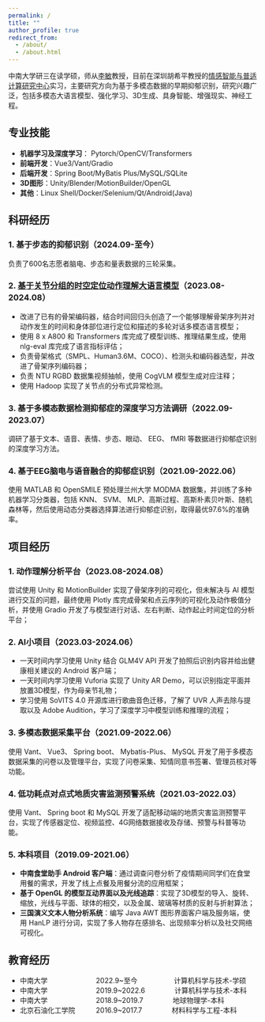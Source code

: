 ```yaml
---
permalink: /
title: ""
author_profile: true
redirect_from: 
  - /about/
  - /about.html
---
```


中南大学研三在读学硕，师从[李敏](http://bioinformatics.csu.edu.cn/limin/)教授，目前在深圳胡希平教授的[情感智能与普适计算研究中心](https://ai.smbu.edu.cn/yjzz/qgznypsjsyjzx/zxjj.htm)实习，主要研究方向为基于多模态数据的早期抑郁识别，研究兴趣广泛，包括多模态大语言模型、强化学习、3D生成、具身智能、增强现实、神经工程。

## 专业技能

* **机器学习及深度学习**： Pytorch/OpenCV/Transformers
* **前端开发**：Vue3/Vant/Gradio
* **后端开发**：Spring Boot/MyBatis Plus/MySQL/SQLite
* **3D图形**：Unity/Blender/MotionBuilder/OpenGL
* **其他**：Linux Shell/Docker/Selenium/Qt/Android(Java)

## 科研经历

### 1. 基于步态的抑郁识别（2024.09-至今）
 负责了600名志愿者脑电、步态和量表数据的三轮采集。

### 2. [基于关节分组的时空定位动作理解大语言模型](https://arxiv.org/abs/2410.11404)（2023.08-2024.08）
* 改进了已有的骨架编码器，结合时间回归头创造了一个能够理解骨架序列并对动作发生的时间和身体部位进行定位和描述的多轮对话多模态语言模型；
* 使用 8 x A800 和 Transformers 库完成了模型训练、推理结果生成，使用 nlg-eval 库完成了语言指标评估；
* 负责骨架格式（SMPL、Human3.6M、COCO）、检测头和编码器选型，并改进了骨架序列编码器；
* 负责 NTU RGBD 数据集视频抽帧，使用 CogVLM 模型生成对应注释；
* 使用 Hadoop 实现了关节点的分布式异常检测。


### 3. 基于多模态数据检测抑郁症的深度学习方法调研（2022.09-2023.07）
 调研了基于文本、语音、表情、步态、眼动、 EEG、 fMRI 等数据进行抑郁症识别的深度学习方法。

### 4. 基于EEG脑电与语音融合的抑郁症识别（2021.09-2022.06）
 使用 MATLAB 和 OpenSMILE 预处理兰州大学 MODMA 数据集，并训练了多种机器学习分类器，包括 KNN、 SVM、 MLP、高斯过程、高斯朴素贝叶斯、随机森林等，然后使用动态分类器选择算法进行抑郁症识别，取得最优97.6%的准确率。

## 项目经历
### 1. 动作理解分析平台（2023.08-2024.08）
尝试使用 Unity 和 MotionBuilder 实现了骨架序列的可视化，但未解决与 AI 模型进行交互的问题，最终使用 Plotly 库完成骨架和点云序列的可视化及动作极值分析，并使用 Gradio 开发了与模型进行对话、左右判断、动作起止时间定位的分析平台；

### 2. AI小项目（2023.03-2024.06）
- 一天时间内学习使用 Unity 结合 GLM4V API 开发了拍照后识别内容并给出健康相关建议的 Android 客户端；
- 一天时间内学习使用 Vuforia 实现了 Unity AR Demo，可以识别指定平面并放置3D模型，作为母亲节礼物；
- 学习使用 SoVITS 4.0 开源库进行歌曲音色迁移，了解了 UVR 人声去除与提取以及 Adobe Audition，学习了深度学习中模型训练和推理的流程；

### 3. 多模态数据采集平台（2021.09-2022.06）
使用 Vant、 Vue3、 Spring boot、 Mybatis-Plus、 MySQL 开发了用于多模态数据采集的问卷以及管理平台，实现了问卷采集、知情同意书签署、管理员核对等功能。

### 4. 低功耗点对点式地质灾害监测预警系统（2021.03-2022.03）
使用 Vant、 Spring boot 和 MySQL 开发了适配移动端的地质灾害监测预警平台，实现了传感器定位、视频监控、4G网络数据接收及存储、预警与科普等功能。

### 5. 本科项目（2019.09-2021.06）
- **中南食堂助手 Android 客户端**：通过调查问卷分析了疫情期间同学们在食堂用餐的需求，开发了线上点餐及用餐分流的应用框架；
- **基于 OpenGL 的模型互动界面以及光线追踪**：实现了3D模型的导入、旋转、缩放，光线与平面、球体的相交，以及金属、玻璃等材质的反射与折射算法；
- **三国演义文本人物分析系统**：编写 Java AWT 图形界面客户端及服务端，使用 HanLP 进行分词，实现了多人物存在感排名、出现频率分析以及社交网络可视化。

## 教育经历

* 中南大学&emsp;&emsp;&emsp;&emsp;&emsp;&emsp;&emsp;2022.9~至今&emsp;&emsp;&emsp;&emsp;&emsp; 计算机科学与技术-学硕
* 中南大学&emsp;&emsp;&emsp;&emsp;&emsp;&emsp;&emsp;2019.9~2022.6&emsp;&emsp;&emsp;&emsp; 计算机科学与技术-本科
* 中南大学&emsp;&emsp;&emsp;&emsp;&emsp;&emsp;&emsp;2018.9~2019.7&emsp;&emsp;&emsp;&emsp; 地球物理学-本科
* 北京石油化工学院&emsp;&emsp;&emsp;2016.9~2017.7&emsp;&emsp;&emsp;&emsp; 材料科学与工程-本科
